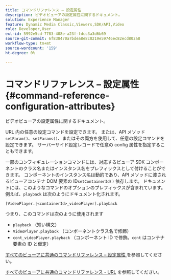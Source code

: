 ```yaml
---
title: コマンドリファレンス – 設定属性
description: ビデオビューアの設定属性に関するドキュメント。
solution: Experience Manager
feature: Dynamic Media Classic,Viewers,SDK/API,Video
role: Developer,User
exl-id: 5992e5cd-7783-408e-a23f-fdcc3a3d6b69
source-git-commit: 6f838470a7bdea8e8c0219e59746ec82ecd802a8
workflow-type: tm+mt
source-wordcount: '159'
ht-degree: 0%

---
```


# コマンドリファレンス – 設定属性{#command-reference-configuration-attributes}

ビデオビューアの設定属性に関するドキュメント。

URL 内の任意の設定コマンドを設定できます。 または、API メソッド `setParam()`、`setParams()`、またはその両方を使用して、任意の設定コマンドを設定できます。 サーバーサイド設定レコードで任意の config 属性を指定することもできます。

一部のコンフィギュレーションコマンドには、対応するビューア SDK コンポーネントのクラス名またはインスタンス名をプレフィックスとして付けることができます。 コンポーネントのインスタンス名は動的であり、API メソッドに渡されるビューアコンテナ DOM 要素の ID`setContainerId()` 依存します。 ドキュメントには、このようなコマンドのオプションのプレフィックスが含まれています。 例えば、`playback` は次のようにドキュメント化されます。

```
[VideoPlayer.|<containerId>_videoPlayer].playback
```

つまり、このコマンドは次のように使用されます

* `playback` （短い構文）
* `VideoPlayer.playback` （コンポーネントクラス名で修飾）
* `cont_videoPlayer.playback` （コンポーネント ID で修飾。`cont` はコンテナ要素の ID と仮定）

[&#x200B; すべてのビューアに共通のコマンドリファレンス – 設定属性 &#x200B;](../../../r-html5-viewer-20-cmdref-configattrib/r-html5-viewer-20-cmdref-configattrib.md#concept-850e0f2c49b949deb7cfbfd330d329bd) を参照してください。

[&#x200B; すべてのビューアに共通のコマンドリファレンス - URL](../../../c-html5-viewer-20-cmdref-url/c-html5-viewer-20-cmdref-url.md#concept-9b337f349b7b406b8c33c7ee96b3e226) を参照してください。
